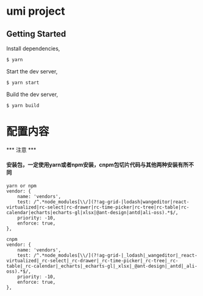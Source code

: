 # umi project

## Getting Started

Install dependencies,

```bash
$ yarn
```

Start the dev server,

```bash
$ yarn start
```

Build the dev server,
```
$ yarn build
```

# 配置内容



*** 注意 ***
#### 安装包，一定使用yarn或者npm安装，cnpm包切片代码与其他两种安装有所不同
```
yarn or npm
vendor: {
    name: 'vendors',
    test: /^.*node_modules[\\/](?!ag-grid-|lodash|wangeditor|react-virtualized|rc-select|rc-drawer|rc-time-picker|rc-tree|rc-table|rc-calendar|echarts|echarts-gl|xlsx|@ant-design|antd|ali-oss).*$/,
    priority: -10,
    enforce: true,
},
```
```
cnpm
vendor: {
    name: 'vendors',
    test: /^.*node_modules[\\/](?!ag-grid-|_lodash|_wangeditor|_react-virtualized|_rc-select|_rc-drawer|_rc-time-picker|_rc-tree|_rc-table|_rc-calendar|_echarts|_echarts-gl|_xlsx|_@ant-design|_antd|_ali-oss).*$/,
    priority: -10,
    enforce: true,
},
```